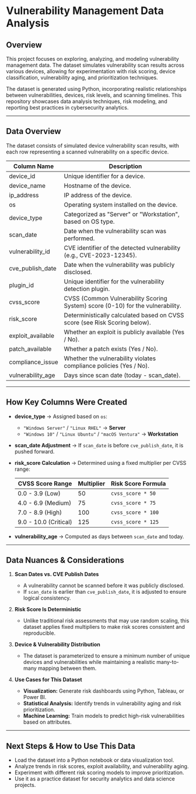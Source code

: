 # Vulnerability Management Data Analysis

## Overview
This project focuses on exploring, analyzing, and modeling vulnerability management data. The dataset simulates vulnerability scan results across various devices, allowing for experimentation with risk scoring, device classification, vulnerability aging, and prioritization techniques.

The dataset is generated using Python, incorporating realistic relationships between vulnerabilities, devices, risk levels, and scanning timelines. This repository showcases data analysis techniques, risk modeling, and reporting best practices in cybersecurity analytics.

---

## Data Overview
The dataset consists of simulated device vulnerability scan results, with each row representing a scanned vulnerability on a specific device.

| Column Name          | Description |
|----------------------|------------------------------------------------|
| device_id           | Unique identifier for a device. |
| device_name         | Hostname of the device. |
| ip_address          | IP address of the device. |
| os                 | Operating system installed on the device. |
| device_type        | Categorized as "Server" or "Workstation", based on OS type. |
| scan_date          | Date when the vulnerability scan was performed. |
| vulnerability_id    | CVE identifier of the detected vulnerability (e.g., CVE-2023-12345). |
| cve_publish_date   | Date when the vulnerability was publicly disclosed. |
| plugin_id          | Unique identifier for the vulnerability detection plugin. |
| cvss_score         | CVSS (Common Vulnerability Scoring System) score (0-10) for the vulnerability. |
| risk_score         | Deterministically calculated based on CVSS score (see Risk Scoring below). |
| exploit_available  | Whether an exploit is publicly available (Yes / No). |
| patch_available    | Whether a patch exists (Yes / No). |
| compliance_issue   | Whether the vulnerability violates compliance policies (Yes / No). |
| vulnerability_age  | Days since scan date (today - scan_date). |

---

## How Key Columns Were Created
- **device_type** → Assigned based on `os`:  
  - `"Windows Server"` / `"Linux RHEL"` → **Server**  
  - `"Windows 10"` / `"Linux Ubuntu"` / `"macOS Ventura"` → **Workstation**  
- **scan_date Adjustment** → If `scan_date` is before `cve_publish_date`, it is pushed forward.  
- **risk_score Calculation** → Determined using a fixed multiplier per CVSS range:  

  | CVSS Score Range | Multiplier | Risk Score Formula |
  |------------------|------------|----------------------|
  | 0.0 - 3.9 (Low) | 50         | `cvss_score * 50` |
  | 4.0 - 6.9 (Medium) | 75      | `cvss_score * 75` |
  | 7.0 - 8.9 (High) | 100       | `cvss_score * 100` |
  | 9.0 - 10.0 (Critical) | 125  | `cvss_score * 125` |

- **vulnerability_age** → Computed as days between `scan_date` and today.

---

## Data Nuances & Considerations
1. **Scan Dates vs. CVE Publish Dates**  
   - A vulnerability cannot be scanned before it was publicly disclosed.  
   - If `scan_date` is earlier than `cve_publish_date`, it is adjusted to ensure logical consistency.  

2. **Risk Score Is Deterministic**  
   - Unlike traditional risk assessments that may use random scaling, this dataset applies fixed multipliers to make risk scores consistent and reproducible.  

3. **Device & Vulnerability Distribution**  
   - The dataset is parameterized to ensure a minimum number of unique devices and vulnerabilities while maintaining a realistic many-to-many mapping between them.  

4. **Use Cases for This Dataset**  
   - **Visualization:** Generate risk dashboards using Python, Tableau, or Power BI.  
   - **Statistical Analysis:** Identify trends in vulnerability aging and risk prioritization.  
   - **Machine Learning:** Train models to predict high-risk vulnerabilities based on attributes.  

---

## Next Steps & How to Use This Data
- Load the dataset into a Python notebook or data visualization tool.
- Analyze trends in risk scores, exploit availability, and vulnerability aging.
- Experiment with different risk scoring models to improve prioritization.
- Use it as a practice dataset for security analytics and data science projects.


